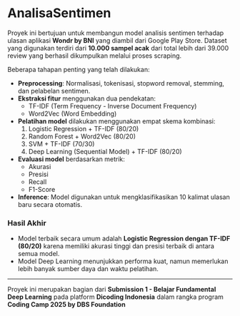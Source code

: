 # AnalisaSentimen
Proyek ini bertujuan untuk membangun model analisis sentimen terhadap ulasan aplikasi **Wondr by BNI** yang diambil dari Google Play Store. Dataset yang digunakan terdiri dari **10.000 sampel acak** dari total lebih dari 39.000 review yang berhasil dikumpulkan melalui proses scraping.

Beberapa tahapan penting yang telah dilakukan:

- **Preprocessing**: Normalisasi, tokenisasi, stopword removal, stemming, dan pelabelan sentimen.
- **Ekstraksi fitur** menggunakan dua pendekatan:
  - TF-IDF (Term Frequency - Inverse Document Frequency)
  - Word2Vec (Word Embedding)
- **Pelatihan model** dilakukan menggunakan empat skema kombinasi:
  1. Logistic Regression + TF-IDF (80/20)
  2. Random Forest + Word2Vec (80/20)
  3. SVM + TF-IDF (70/30)
  4. Deep Learning (Sequential Model) + TF-IDF (80/20)
- **Evaluasi model** berdasarkan metrik:
  - Akurasi
  - Presisi
  - Recall
  - F1-Score
- **Inference**: Model digunakan untuk mengklasifikasikan 10 kalimat ulasan baru secara otomatis.

### Hasil Akhir
- Model terbaik secara umum adalah **Logistic Regression dengan TF-IDF (80/20)** karena memiliki akurasi tinggi dan presisi terbaik di antara semua model.
- Model Deep Learning menunjukkan performa kuat, namun memerlukan lebih banyak sumber daya dan waktu pelatihan.

---

Proyek ini merupakan bagian dari **Submission 1 - Belajar Fundamental Deep Learning** pada platform **Dicoding Indonesia** dalam rangka program **Coding Camp 2025 by DBS Foundation**
